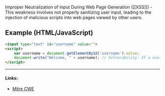 Improper Neutralization of Input During Web Page Generation ([[XSS]]) - This weakness involves not properly sanitizing user input, leading to the injection of malicious scripts into web pages viewed by other users.
## Example (HTML/JavaScript)
```html
<input type="text" id="username" value="">
<script>
    var username = document.getElementById('username').value;
    document.write("Welcome, " + username); // Vulnerability: If a user inputs malicious scripts, they will be executed in other users' browsers.
</script>
```

---
#### Links:
- [Mitre CWE](https://cwe.mitre.org/data/definitions/79.html)
